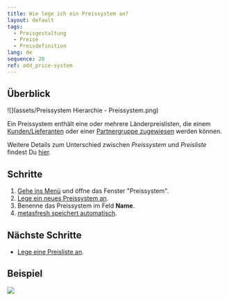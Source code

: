 ```yaml
---
title: Wie lege ich ein Preissystem an?
layout: default
tags:
  - Preisgestaltung
  - Preise
  - Preisdefinition
lang: de
sequence: 20
ref: add_price-system
---
```


## Überblick
![](assets/Preissystem Hierarchie - Preissystem.png)

Ein Preissystem enthält eine oder mehrere Länderpreislisten, die einem [Kunden/Lieferanten](Zuweisung_Preise_Partner) oder einer [Partnergruppe zugewiesen](Zuweisung_Preise_Partner) werden können.

Weitere Details zum Unterschied zwischen *Preissystem* und *Preisliste* findest Du [hier](Preissystem_versus_Preisliste).

## Schritte
1. [Gehe ins Menü](Menu) und öffne das Fenster "Preissystem".
1. [Lege ein neues Preissystem an](Neuer_Datensatz_Fenster_Webui).
1. Benenne das Preissystem im Feld **Name**.
1. [metasfresh speichert automatisch](Speicheranzeige).

## Nächste Schritte
- [Lege eine Preisliste an](Preisliste_anlegen).

## Beispiel
![](assets/Preissystem_anlegen.gif)
